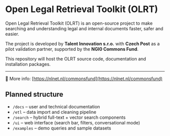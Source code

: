 # Open Legal Retrieval Toolkit (OLRT)

Open Legal Retrieval Toolkit (OLRT) is an open-source project to make searching and understanding legal and internal documents faster, safer and easier.  

The project is developed by **Talent Innovation s.r.o.** with **Czech Post** as a pilot validation partner, supported by the **NGI0 Commons Fund**.  

This repository will host the OLRT source code, documentation and installation packages.  

---
🔗 More info: [https://nlnet.nl/commonsfund](https://nlnet.nl/commonsfund)

## Planned structure
- `/docs` – user and technical documentation  
- `/etl` – data import and cleaning pipeline  
- `/search` – hybrid full-text + vector search components  
- `/ui` – web interface (search bar, filters, conversational mode)  
- `/examples` – demo queries and sample datasets  
